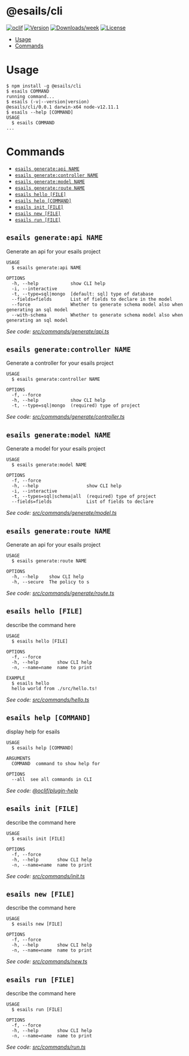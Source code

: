 @esails/cli
===========



[![oclif](https://img.shields.io/badge/cli-oclif-brightgreen.svg)](https://oclif.io)
[![Version](https://img.shields.io/npm/v/@esails/cli.svg)](https://npmjs.org/package/@esails/cli)
[![Downloads/week](https://img.shields.io/npm/dw/@esails/cli.svg)](https://npmjs.org/package/@esails/cli)
[![License](https://img.shields.io/npm/l/@esails/cli.svg)](https://github.com/enyosolutions-team/esails-cli/blob/master/package.json)

<!-- toc -->
* [Usage](#usage)
* [Commands](#commands)
<!-- tocstop -->
# Usage
<!-- usage -->
```sh-session
$ npm install -g @esails/cli
$ esails COMMAND
running command...
$ esails (-v|--version|version)
@esails/cli/0.0.1 darwin-x64 node-v12.11.1
$ esails --help [COMMAND]
USAGE
  $ esails COMMAND
...
```
<!-- usagestop -->
# Commands
<!-- commands -->
* [`esails generate:api NAME`](#esails-generateapi-name)
* [`esails generate:controller NAME`](#esails-generatecontroller-name)
* [`esails generate:model NAME`](#esails-generatemodel-name)
* [`esails generate:route NAME`](#esails-generateroute-name)
* [`esails hello [FILE]`](#esails-hello-file)
* [`esails help [COMMAND]`](#esails-help-command)
* [`esails init [FILE]`](#esails-init-file)
* [`esails new [FILE]`](#esails-new-file)
* [`esails run [FILE]`](#esails-run-file)

## `esails generate:api NAME`

Generate an api for your esails project

```
USAGE
  $ esails generate:api NAME

OPTIONS
  -h, --help            show CLI help
  -i, --interactive
  -t, --type=sql|mongo  [default: sql] type of database
  --fields=fields       List of fields to declare in the model
  --force               Whether to generate schema model also when generating an sql model
  --with-schema         Whether to generate schema model also when generating an sql model
```

_See code: [src/commands/generate/api.ts](https://github.com/enyosolutions-team/esails-cli/blob/v0.0.1/src/commands/generate/api.ts)_

## `esails generate:controller NAME`

Generate a controller for your esails project

```
USAGE
  $ esails generate:controller NAME

OPTIONS
  -f, --force
  -h, --help            show CLI help
  -t, --type=sql|mongo  (required) type of project
```

_See code: [src/commands/generate/controller.ts](https://github.com/enyosolutions-team/esails-cli/blob/v0.0.1/src/commands/generate/controller.ts)_

## `esails generate:model NAME`

Generate a model for your esails project

```
USAGE
  $ esails generate:model NAME

OPTIONS
  -f, --force
  -h, --help                  show CLI help
  -i, --interactive
  -t, --types=sql|schema|all  (required) type of project
  --fields=fields             List of fields to declare
```

_See code: [src/commands/generate/model.ts](https://github.com/enyosolutions-team/esails-cli/blob/v0.0.1/src/commands/generate/model.ts)_

## `esails generate:route NAME`

Generate an api for your esails project

```
USAGE
  $ esails generate:route NAME

OPTIONS
  -h, --help    show CLI help
  -h, --secure  The policy to s
```

_See code: [src/commands/generate/route.ts](https://github.com/enyosolutions-team/esails-cli/blob/v0.0.1/src/commands/generate/route.ts)_

## `esails hello [FILE]`

describe the command here

```
USAGE
  $ esails hello [FILE]

OPTIONS
  -f, --force
  -h, --help       show CLI help
  -n, --name=name  name to print

EXAMPLE
  $ esails hello
  hello world from ./src/hello.ts!
```

_See code: [src/commands/hello.ts](https://github.com/enyosolutions-team/esails-cli/blob/v0.0.1/src/commands/hello.ts)_

## `esails help [COMMAND]`

display help for esails

```
USAGE
  $ esails help [COMMAND]

ARGUMENTS
  COMMAND  command to show help for

OPTIONS
  --all  see all commands in CLI
```

_See code: [@oclif/plugin-help](https://github.com/oclif/plugin-help/blob/v2.2.3/src/commands/help.ts)_

## `esails init [FILE]`

describe the command here

```
USAGE
  $ esails init [FILE]

OPTIONS
  -f, --force
  -h, --help       show CLI help
  -n, --name=name  name to print
```

_See code: [src/commands/init.ts](https://github.com/enyosolutions-team/esails-cli/blob/v0.0.1/src/commands/init.ts)_

## `esails new [FILE]`

describe the command here

```
USAGE
  $ esails new [FILE]

OPTIONS
  -f, --force
  -h, --help       show CLI help
  -n, --name=name  name to print
```

_See code: [src/commands/new.ts](https://github.com/enyosolutions-team/esails-cli/blob/v0.0.1/src/commands/new.ts)_

## `esails run [FILE]`

describe the command here

```
USAGE
  $ esails run [FILE]

OPTIONS
  -f, --force
  -h, --help       show CLI help
  -n, --name=name  name to print
```

_See code: [src/commands/run.ts](https://github.com/enyosolutions-team/esails-cli/blob/v0.0.1/src/commands/run.ts)_
<!-- commandsstop -->
